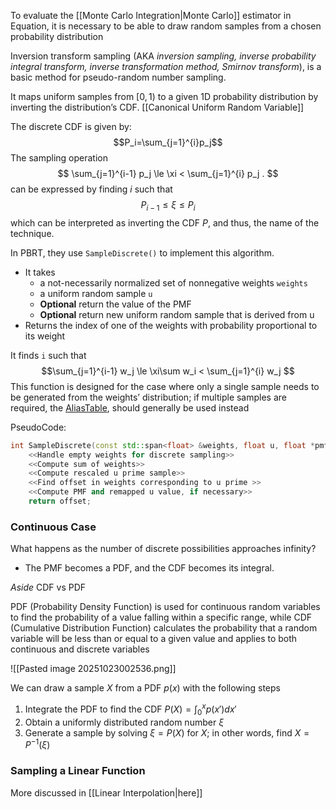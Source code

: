 To evaluate the [[Monte Carlo Integration|Monte Carlo]] estimator in Equation, it is necessary to be able to draw random samples from a chosen probability distribution

Inversion transform sampling (AKA *inversion sampling, inverse probability integral transform, inverse transformation method, Smirnov transform*), is a basic method for pseudo-random number sampling.

It maps uniform samples from $[0,1)$ to a given 1D probability distribution by inverting the distribution’s CDF. [[Canonical Uniform Random Variable]]

The discrete CDF is given by:
$$P_i=\sum_{j=1}^{i}p_j$$
The sampling operation
$$
\sum_{j=1}^{i-1} p_j \le \xi < \sum_{j=1}^{i} p_j .
$$
can be expressed by finding $i$ such that 
$$P_{i-1} \leq \xi \le P_i$$
which can be interpreted as inverting the CDF $P$, and thus, the name of the technique.

In PBRT, they use `SampleDiscrete()` to implement this algorithm. 
- It takes
	- a not-necessarily normalized set of nonnegative weights `weights`
	- a uniform random sample `u`
	- **Optional** return the value of the PMF
	- **Optional** return new uniform random sample that is derived from u
- Returns the index of one of the weights with probability proportional to its weight

It finds `i` such that
$$\sum_{j=1}^{i-1} w_j \le \xi\sum w_i < \sum_{j=1}^{i} w_j $$
This function is designed for the case where only a single sample needs to be generated from the weights’ distribution; if multiple samples are required, the [AliasTable](https://www.pbr-book.org/4ed/Sampling_Algorithms/The_Alias_Method.html#AliasTable), should generally be used instead

PseudoCode:
```cpp
int SampleDiscrete(const std::span<float> &weights, float u, float *pmf, float *uRemapped) {
    <<Handle empty weights for discrete sampling>>      
    <<Compute sum of weights>>      
    <<Compute rescaled u prime sample>>      
    <<Find offset in weights corresponding to u prime >>
    <<Compute PMF and remapped u value, if necessary>>      
    return offset;
```

### Continuous Case
What happens as the number of discrete possibilities approaches infinity?
- The PMF becomes a PDF, and the CDF becomes its integral.

*Aside*
CDF vs PDF

PDF (Probability Density Function) is used for continuous random variables to find the probability of a value falling within a specific range, while CDF (Cumulative Distribution Function) calculates the probability that a random variable will be less than or equal to a given value and applies to both continuous and discrete variables

![[Pasted image 20251023002536.png]]

We can draw a sample $X$ from a PDF $p(x)$ with the following steps
1. Integrate the PDF to find the CDF $P(X)=\int_{0}^{x} p(x')dx'$
2. Obtain a uniformly distributed random number $\xi$
3. Generate a sample by solving $\xi=P(X)$ for $X$; in other words, find $X=P^{-1}(\xi)$

### Sampling a Linear Function
More discussed in [[Linear Interpolation|here]]